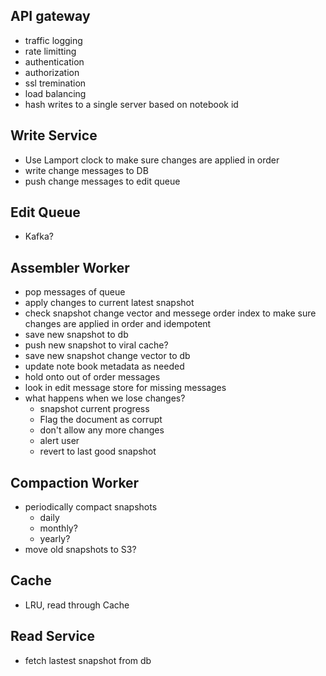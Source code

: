 ## API gateway

- traffic logging
- rate limitting
- authentication
- authorization
- ssl tremination
- load balancing
- hash writes to a single server based on notebook id

## Write Service

- Use Lamport clock to make sure changes are applied in order
- write change messages to DB
- push change messages to edit queue

## Edit Queue

- Kafka?

## Assembler Worker

- pop messages of queue
- apply changes to current latest snapshot
- check snapshot change vector and messege order index to make sure changes are applied in order and idempotent
- save new snapshot to db
- push new snapshot to viral cache?
- save new snapshot change vector to db
- update note book metadata as needed
- hold onto out of order messages
- look in edit message store for missing messages
- what happens when we lose changes?
  - snapshot current progress
  - Flag the document as corrupt
  - don't allow any more changes
  - alert user
  - revert to last good snapshot

## Compaction Worker

- periodically compact snapshots
  - daily
  - monthly?
  - yearly?
- move old snapshots to S3?

## Cache

- LRU, read through Cache

## Read Service

- fetch lastest snapshot from db
